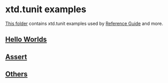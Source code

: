 # xtd.tunit examples

[This folder](.) contains xtd.tunit examples used by [Reference Guide](https://codedocs.xyz/gammasoft71/xtd/) and more.

## [Hello Worlds](hello_worlds/README.md)

## [Assert](assert/README.md)

## [Others](others/README.md)

